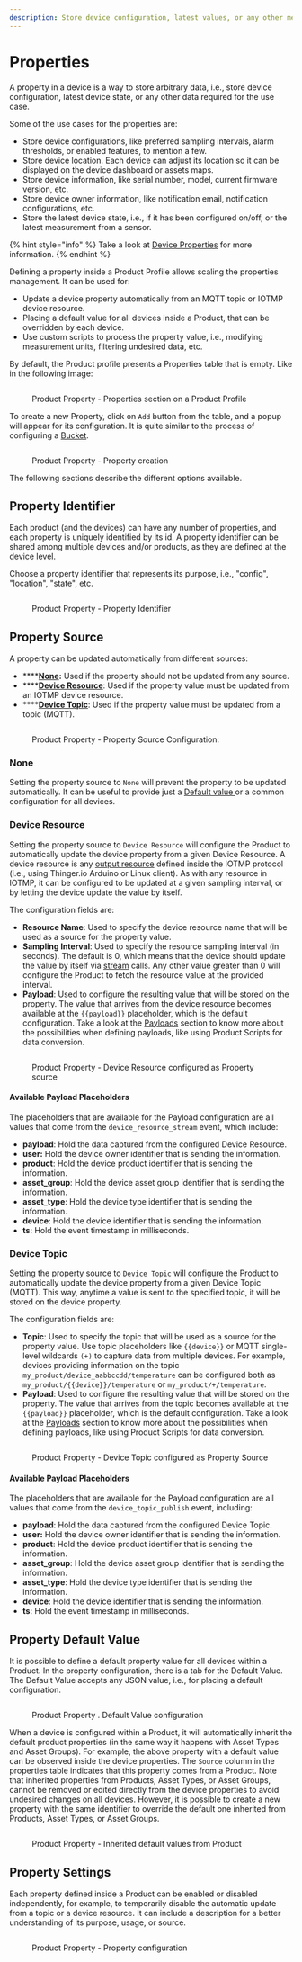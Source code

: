 ```yaml
---
description: Store device configuration, latest values, or any other metadata.
---
```


# Properties

A property in a device is a way to store arbitrary data, i.e., store device configuration, latest device state, or any other data required for the use case.&#x20;

Some of the use cases for the properties are:

* Store device configurations, like preferred sampling intervals, alarm thresholds, or enabled features, to mention a few.
* Store device location. Each device can adjust its location so it can be displayed on the device dashboard or assets maps.
* Store device information, like serial number, model, current firmware version, etc.
* Store device owner information, like notification email, notification configurations, etc.
* Store the latest device state, i.e., if it has been configured on/off, or the latest measurement from a sensor.

{% hint style="info" %}
Take a look at [Device Properties](../features/devices-administration.md#device-properties) for more information.
{% endhint %}

Defining a property inside a Product Profile allows scaling the properties management. It can be used for:

* Update a device property automatically from an MQTT topic or IOTMP device resource.
* Placing a default value for all devices inside a Product, that can be overridden by each device.&#x20;
* Use custom scripts to process the property value, i.e., modifying measurement units, filtering undesired data, etc.

By default, the Product profile presents a Properties table that is empty. Like in the following image:

<figure><img src="../.gitbook/assets/image (129).png" alt=""><figcaption><p>Product Property - Properties section on a Product Profile</p></figcaption></figure>

To create a new Property, click on `Add` button from the table, and a popup will appear for its configuration. It is quite similar to the process of configuring a [Bucket](product-profile/buckets.md).

<figure><img src="../.gitbook/assets/image (264).png" alt=""><figcaption><p>Product Property - Property creation</p></figcaption></figure>

The following sections describe the different options available.

## Property Identifier

Each product (and the devices) can have any number of properties, and each property is uniquely identified by its id. A property identifier can be shared among multiple devices and/or products, as they are defined at the device level.

Choose a property identifier that represents its purpose, i.e., "config", "location", "state", etc.&#x20;

<figure><img src="../.gitbook/assets/image (285).png" alt=""><figcaption><p>Product Property - Property Identifier</p></figcaption></figure>

## Property Source

A property can be updated automatically from different sources:

* ****[**None**](properties.md#none)**:** Used if the property should not be updated from any source.
* ****[**Device Resource**](properties.md#device-resource): Used if the property value must be updated from an IOTMP device resource.
* ****[**Device Topic**](properties.md#device-topic): Used if the property value must be updated from a topic (MQTT).

<figure><img src="../.gitbook/assets/image (265).png" alt=""><figcaption><p>Product Property - Property Source Configuration: </p></figcaption></figure>

### None

Setting the property source to `None` will prevent the property to be updated automatically. It can be useful to provide just a [Default value ](properties.md#property-default-value)or a common configuration for all devices.

### Device Resource

Setting the property source to `Device Resource` will configure the Product to automatically update the device property from a given Device Resource. A device resource is any [output resource](../coding/coding-guide.md#output-resources) defined inside the IOTMP protocol (i.e., using Thinger.io Arduino or Linux client). As with any resource in IOTMP, it can be configured to be updated at a given sampling interval, or by letting the device update the value by itself.

The configuration fields are:

* **Resource Name**: Used to specify the device resource name that will be used as a source for the property value.
* **Sampling Interval**: Used to specify the resource sampling interval (in seconds). The default is 0, which means that the device should update the value by itself via [stream](../coding/coding-guide.md#streaming-resource-data) calls. Any other value greater than 0 will configure the Product to fetch the resource value at the provided interval. &#x20;
* **Payload**: Used to configure the resulting value that will be stored on the property. The value that arrives from the device resource becomes available at the `{{payload}}` placeholder, which is the default configuration. Take a look at the [Payloads](product-profile/payloads.md) section to know more about the possibilities when defining payloads, like using Product Scripts for data conversion.

<figure><img src="../.gitbook/assets/image (271).png" alt=""><figcaption><p>Product Property - Device Resource configured as Property source</p></figcaption></figure>

#### Available Payload Placeholders

The placeholders that are available for the Payload configuration are all values that come from the `device_resource_stream` event, which include:

* **payload**: Hold the data captured from the configured Device Resource.
* **user:** Hold the device owner identifier that is sending the information.
* **product**: Hold the device product identifier that is sending the information.
* **asset\_group**: Hold the device asset group identifier that is sending the information.
* **asset\_type**: Hold the device type identifier that is sending the information.
* **device**: Hold the device identifier that is sending the information.
* **ts**: Hold the event timestamp in milliseconds.

### Device Topic

Setting the property source to `Device Topic` will configure the Product to automatically update the device property from a given Device Topic (MQTT). This way, anytime a value is sent to the specified topic, it will be stored on the device property.

The configuration fields are:

* **Topic**: Used to specify the topic that will be used as a source for the property value. Use topic placeholders like `{{device}}` or MQTT single-level wildcards `(+)` to capture data from multiple devices. For example, devices providing information on the topic `my_product/device_aabbccdd/temperature` can be configured both as `my_product/{{device}}/temperature` or `my_product/+/temperature`.
* **Payload**: Used to configure the resulting value that will be stored on the property. The value that arrives from the topic becomes available at the `{{payload}}` placeholder, which is the default configuration. Take a look at the [Payloads](product-profile/payloads.md) section to know more about the possibilities when defining payloads, like using Product Scripts for data conversion.

<figure><img src="../.gitbook/assets/image (267).png" alt=""><figcaption><p>Product Property - Device Topic configured as Property Source</p></figcaption></figure>

#### Available Payload Placeholders

The placeholders that are available for the Payload configuration are all values that come from the `device_topic_publish` event, including:

* **payload**: Hold the data captured from the configured Device Topic.
* **user:** Hold the device owner identifier that is sending the information.
* **product**: Hold the device product identifier that is sending the information.
* **asset\_group**: Hold the device asset group identifier that is sending the information.
* **asset\_type**: Hold the device type identifier that is sending the information.
* **device**: Hold the device identifier that is sending the information.
* **ts**: Hold the event timestamp in milliseconds.

## Property Default Value

It is possible to define a default property value for all devices within a Product. In the property configuration, there is a tab for the Default Value. The Default Value accepts any JSON value, i.e., for placing a default configuration.

<figure><img src="../.gitbook/assets/image (159).png" alt=""><figcaption><p>Product Property . Default Value configuration</p></figcaption></figure>

When a device is configured within a Product, it will automatically inherit the default product properties (in the same way it happens with Asset Types and Asset Groups). For example, the above property with a default value can be observed inside the device properties. The `Source` column in the properties table indicates that this property comes from a Product. Note that inherited properties from Products, Asset Types, or Asset Groups, cannot be removed or edited directly from the device properties to avoid undesired changes on all devices. However, it is possible to create a new property with the same identifier to override the default one inherited from Products, Asset Types, or Asset Groups.

<figure><img src="../.gitbook/assets/image (284).png" alt=""><figcaption><p>Product Property - Inherited default values from Product</p></figcaption></figure>

## Property Settings

Each property defined inside a Product can be enabled or disabled independently, for example, to temporarily disable the automatic update from a topic or a device resource. It can include a description for a better understanding of its purpose, usage, or source.

<figure><img src="../.gitbook/assets/image (60).png" alt=""><figcaption><p>Product Property - Property configuration</p></figcaption></figure>
